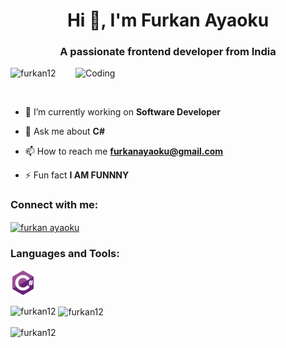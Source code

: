 <h1 align="center">Hi 👋, I'm Furkan Ayaoku</h1>
<h3 align="center">A passionate frontend developer from India</h3>
<img align="right" alt="Coding" width="400" scr="https://www.gurukafa.net/blog/wp-content/uploads/2021/02/web-tasarim-nedir.gif">


<p align="left"> <img src="https://komarev.com/ghpvc/?username=furkan12&label=Profile%20views&color=0e75b6&style=flat" alt="furkan12" /> </p>

<p align="left"> <a href="https://twitter.com/" target="blank"><img src="https://img.shields.io/twitter/follow/?logo=twitter&style=for-the-badge" alt="" /></a> </p>

- 🔭 I’m currently working on **Software Developer**

- 💬 Ask me about **C#**

- 📫 How to reach me **furkanayaoku@gmail.com**

- ⚡ Fun fact **I AM FUNNNY**

<h3 align="left">Connect with me:</h3>
<p align="left">
<a href="https://linkedin.com/in/furkan ayaoku" target="blank"><img align="center" src="https://raw.githubusercontent.com/rahuldkjain/github-profile-readme-generator/master/src/images/icons/Social/linked-in-alt.svg" alt="furkan ayaoku" height="30" width="40" /></a>
</p>

<h3 align="left">Languages and Tools:</h3>
<p align="left"> <a href="https://www.w3schools.com/cs/" target="_blank" rel="noreferrer"> <img src="https://raw.githubusercontent.com/devicons/devicon/master/icons/csharp/csharp-original.svg" alt="csharp" width="40" height="40"/> </a> </p>

<p><img align="left" src="https://github-readme-stats.vercel.app/api/top-langs?username=furkan12&show_icons=true&locale=en&layout=compact" alt="furkan12" /></p>

<p>&nbsp;<img align="center" src="https://github-readme-stats.vercel.app/api?username=furkan12&show_icons=true&locale=en" alt="furkan12" /></p>

<p><img align="center" src="https://github-readme-streak-stats.herokuapp.com/?user=furkan12&" alt="furkan12" /></p>
